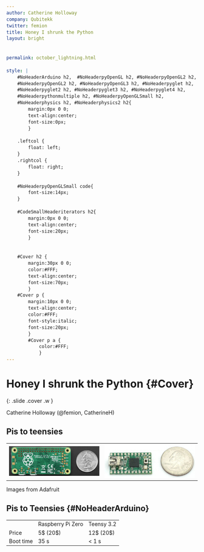 ```yaml
---
author: Catherine Holloway
company: Qubitekk
twitter: femion
title: Honey I shrunk the Python
layout: bright


permalink: october_lightning.html

style: |
    #NoHeaderArduino h2,  #NoHeaderpyOpenGL h2, #NoHeaderpyOpenGL2 h2,
    #NoHeaderpyOpenGL2 h2, #NoHeaderpyOpenGL3 h2, #NoHeaderpyglet h2,
    #NoHeaderpyglet2 h2, #NoHeaderpyglet3 h2, #NoHeaderpyglet4 h2,
    #NoHeaderpythonmultiple h2, #NoHeaderpyOpenGLSmall h2,
    #NoHeaderphysics h2, #NoHeaderphysics2 h2{
        margin:0px 0 0;
        text-align:center;
        font-size:0px;
        }

    .leftcol {
        float: left;
    }
    .rightcol {
        float: right;
    }

    #NoHeaderpyOpenGLSmall code{
        font-size:14px;
    }

    #CodeSmallHeaderiterators h2{
        margin:0px 0 0;
        text-align:center;
        font-size:20px;
        }


    #Cover h2 {
        margin:30px 0 0;
        color:#FFF;
        text-align:center;
        font-size:70px;
        }
    #Cover p {
        margin:10px 0 0;
        text-align:center;
        color:#FFF;
        font-style:italic;
        font-size:20px;
        }
        #Cover p a {
            color:#FFF;
            }
---
```


# Honey I shrunk the Python {#Cover}
{: .slide .cover .w }

Catherine Holloway (@femion, CatherineH)

## Pis to teensies

<table border="0">
<tr><td><img width="400" src="https://raw.githubusercontent.com/CatherineH/CatherineH.github.io/master/_presentations/october_lightning/raspberry_pi.jpg"></td><td><img width="400" src="https://raw.githubusercontent.com/CatherineH/CatherineH.github.io/master/_presentations/october_lightning/teensyparts.jpg"></td></tr>
</table>

Images from Adafruit

## Pis to Teensies {#NoHeaderArduino}

<table border="0">
<tr><td></td><td>Raspberry Pi Zero</td><td>Teensy 3.2</td></tr>
<tr><td>Price</td><td>5$ (20$)</td><td>12$ (20$)</td></tr>
<tr><td>Boot time</td><td>35 s </td><td> < 1 s</td></tr>



